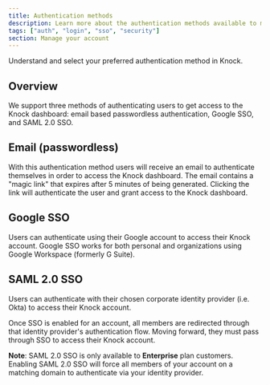 ```yaml
---
title: Authentication methods
description: Learn more about the authentication methods available to members on your Knock account.
tags: ["auth", "login", "sso", "security"]
section: Manage your account
---
```


Understand and select your preferred authentication method in Knock.

## Overview

We support three methods of authenticating users to get access to the Knock dashboard: email based passwordless authentication, Google SSO, and SAML 2.0 SSO.

## Email (passwordless)

With this authentication method users will receive an email to authenticate themselves in order to access the Knock dashboard. The email contains a "magic link" that expires after 5 minutes of being generated. Clicking the link will authenticate the user and grant access to the Knock dashboard.

## Google SSO

Users can authenticate using their Google account to access their Knock account. Google SSO works for both personal and organizations using Google Workspace (formerly G Suite).

## SAML 2.0 SSO

Users can authenticate with their chosen corporate identity provider (i.e. Okta) to access their Knock account.

Once SSO is enabled for an account, all members are redirected through that identity provider's authentication flow. Moving forward, they must pass through SSO to access their Knock account.

**Note**: SAML 2.0 SSO is only available to **Enterprise** plan customers. Enabling SAML 2.0 SSO will force all members of your account on a matching domain to authenticate via your identity provider.
